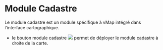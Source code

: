 # Module Cadastre

Le module cadastre est un module spécifique à vMap intégré dans l'interface cartographique. 

-   le bouton module cadastre  ![](../images/bouton_module_cadastre.png) permet de déployer le module cadastre à droite de la carte.
